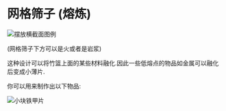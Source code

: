 # 网格筛子 (熔炼)

![摆放横截面图例](betterwithaddons:firenet.png)

(网格筛子下方可以是火或者是岩浆)

这种设计可以将竹篮上面的某些材料融化.因此一些低熔点的物品如金属可以融化后变成小薄片.

你可以用来制作出以下物品:

![小块铁甲片](item:betterwithaddons:japanmat@12)